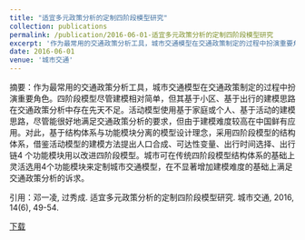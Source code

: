 ```yaml
---
title: "适宜多元政策分析的定制四阶段模型研究"
collection: publications
permalink: /publication/2016-06-01-适宜多元政策分析的定制四阶段模型研究
excerpt: '作为最常用的交通政策分析工具，城市交通模型在交通政策制定的过程中扮演重要角色。四阶段模型尽管建模相对简单，但其基于小区、基于出行的建模思路在交通政策分析中存在先天不足。活动模型使用基于家庭或个人、基于活动的建模思路，尽管能很好地满足交通政策分析的要求，但由于建模难度较高在中国鲜有应用。对此，基于结构体系与功能模块分离的模型设计理念，采用四阶段模型的结构体系，借鉴活动模型的建模方法提出人口合成、可达性变量、出行时间选择、出行链4 个功能模块用以改进四阶段模型。城市可在传统四阶段模型结构体系的基础上灵活选用4个功能模块来定制城市交通模型，在不显著增加建模难度的基础上满足交通政策分析的诉求。'
date: 2016-06-01
venue: '城市交通'
---
```

摘要：作为最常用的交通政策分析工具，城市交通模型在交通政策制定的过程中扮演重要角色。四阶段模型尽管建模相对简单，但其基于小区、基于出行的建模思路在交通政策分析中存在先天不足。活动模型使用基于家庭或个人、基于活动的建模思路，尽管能很好地满足交通政策分析的要求，但由于建模难度较高在中国鲜有应用。对此，基于结构体系与功能模块分离的模型设计理念，采用四阶段模型的结构体系，借鉴活动模型的建模方法提出人口合成、可达性变量、出行时间选择、出行链4 个功能模块用以改进四阶段模型。城市可在传统四阶段模型结构体系的基础上灵活选用4个功能模块来定制城市交通模型，在不显著增加建模难度的基础上满足交通政策分析的诉求。

引用：邓一凌, 过秀成. 适宜多元政策分析的定制四阶段模型研究. 城市交通, 2016, 14(6), 49-54.

[下载](http://YilingDeng.github.io/files/适宜多元政策分析的定制四阶段模型研究.pdf)